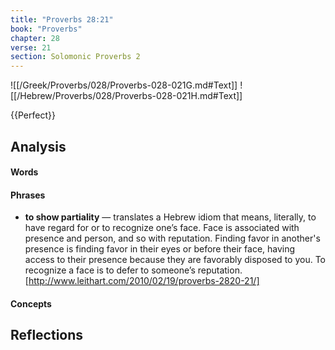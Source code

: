 ```yaml
---
title: "Proverbs 28:21"
book: "Proverbs"
chapter: 28
verse: 21
section: Solomonic Proverbs 2
---
```

![[/Greek/Proverbs/028/Proverbs-028-021G.md#Text]]
![[/Hebrew/Proverbs/028/Proverbs-028-021H.md#Text]]

{{Perfect}}

## Analysis

#### Words

#### Phrases
- **to show partiality** — translates a Hebrew idiom that means, literally, to have regard for or to recognize one’s face.  Face is associated with presence and person, and so with reputation.  Finding favor in another's presence is finding favor in their eyes or before their face, having access to their presence because they are favorably disposed to you.  To recognize a face is to defer to someone’s reputation. [http://www.leithart.com/2010/02/19/proverbs-2820-21/]

#### Concepts

## Reflections
